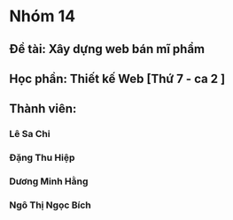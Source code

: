  # Nhóm 14
 ## Đề  tài: Xây dựng web bán mĩ phẩm
 ## Học phần: Thiết kế Web [Thứ 7 - ca 2 ]
 ## Thành viên: 
 ### Lê Sa Chi 
 ### Đặng Thu Hiệp
 ### Dương Minh Hằng
 ### Ngô Thị Ngọc Bích
 
 

